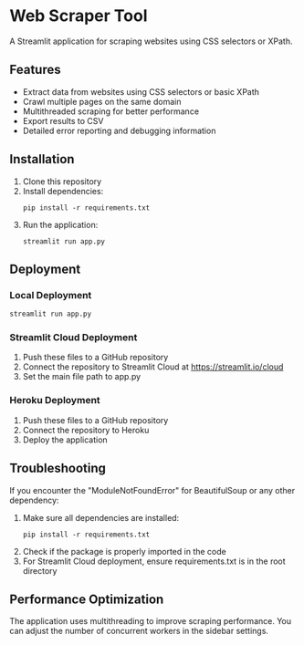 # Web Scraper Tool

A Streamlit application for scraping websites using CSS selectors or XPath.

## Features

- Extract data from websites using CSS selectors or basic XPath
- Crawl multiple pages on the same domain
- Multithreaded scraping for better performance
- Export results to CSV
- Detailed error reporting and debugging information

## Installation

1. Clone this repository
2. Install dependencies:
   ```
   pip install -r requirements.txt
   ```
3. Run the application:
   ```
   streamlit run app.py
   ```

## Deployment

### Local Deployment

```bash
streamlit run app.py
```

### Streamlit Cloud Deployment

1. Push these files to a GitHub repository
2. Connect the repository to Streamlit Cloud at https://streamlit.io/cloud
3. Set the main file path to app.py

### Heroku Deployment

1. Push these files to a GitHub repository
2. Connect the repository to Heroku
3. Deploy the application

## Troubleshooting

If you encounter the "ModuleNotFoundError" for BeautifulSoup or any other dependency:

1. Make sure all dependencies are installed:
   ```
   pip install -r requirements.txt
   ```
2. Check if the package is properly imported in the code
3. For Streamlit Cloud deployment, ensure requirements.txt is in the root directory

## Performance Optimization

The application uses multithreading to improve scraping performance. You can adjust the number of concurrent workers in the sidebar settings.
